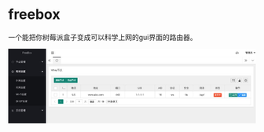 # freebox
一个能把你树莓派盒子变成可以科学上网的gui界面的路由器。

![avatar](https://github.com/break404/freebox/blob/master/screen1.jpg)

